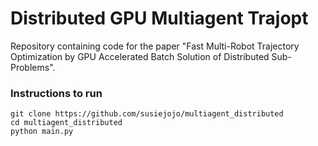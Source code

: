 # Distributed GPU Multiagent Trajopt

Repository containing code for the paper "Fast Multi-Robot Trajectory Optimization by GPU Accelerated Batch Solution of Distributed Sub-Problems".

### Instructions to run

```
git clone https://github.com/susiejojo/multiagent_distributed
cd multiagent_distributed
python main.py
```



